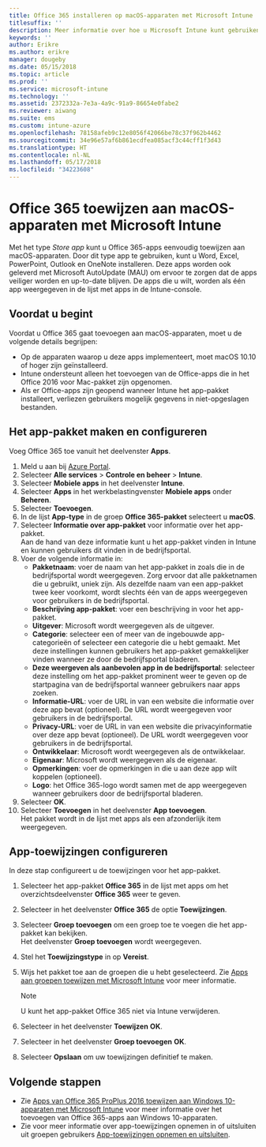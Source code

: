 ```yaml
---
title: Office 365 installeren op macOS-apparaten met Microsoft Intune
titlesuffix: ''
description: Meer informatie over hoe u Microsoft Intune kunt gebruiken om Office 365-apps op macOS-apparaten te installeren.
keywords: ''
author: Erikre
ms.author: erikre
manager: dougeby
ms.date: 05/15/2018
ms.topic: article
ms.prod: ''
ms.service: microsoft-intune
ms.technology: ''
ms.assetid: 2372332a-7e3a-4a9c-91a9-86654e0fabe2
ms.reviewer: aiwang
ms.suite: ems
ms.custom: intune-azure
ms.openlocfilehash: 78158afeb9c12e8056f42066be78c37f962b4462
ms.sourcegitcommit: 34e96e57af6b861ecdfea085acf3c44cff1f3d43
ms.translationtype: HT
ms.contentlocale: nl-NL
ms.lasthandoff: 05/17/2018
ms.locfileid: "34223608"
---
```

# <a name="assign-office-365-to-macos-devices-with-microsoft-intune"></a>Office 365 toewijzen aan macOS-apparaten met Microsoft Intune

Met het type *Store app* kunt u Office 365-apps eenvoudig toewijzen aan macOS-apparaten. Door dit type app te gebruiken, kunt u Word, Excel, PowerPoint, Outlook en OneNote installeren. Deze apps worden ook geleverd met Microsoft AutoUpdate (MAU) om ervoor te zorgen dat de apps veiliger worden en up-to-date blijven. De apps die u wilt, worden als één app weergegeven in de lijst met apps in de Intune-console.


## <a name="before-you-start"></a>Voordat u begint

Voordat u Office 365 gaat toevoegen aan macOS-apparaten, moet u de volgende details begrijpen:

- Op de apparaten waarop u deze apps implementeert, moet macOS 10.10 of hoger zijn geïnstalleerd.
- Intune ondersteunt alleen het toevoegen van de Office-apps die in het Office 2016 voor Mac-pakket zijn opgenomen.
- Als er Office-apps zijn geopend wanneer Intune het app-pakket installeert, verliezen gebruikers mogelijk gegevens in niet-opgeslagen bestanden.

## <a name="create-and-configure-the-app-suite"></a>Het app-pakket maken en configureren

Voeg Office 365 toe vanuit het deelvenster **Apps**.
1. Meld u aan bij [Azure Portal](https://portal.azure.com).
2. Selecteer **Alle services** > **Controle en beheer** > **Intune**.
3. Selecteer **Mobiele apps** in het deelvenster **Intune**.
4. Selecteer **Apps** in het werkbelastingvenster **Mobiele apps** onder **Beheren**. 
5. Selecteer **Toevoegen**.
6. In de lijst **App-type** in de groep **Office 365-pakket** selecteert u **macOS**.
7. Selecteer **Informatie over app-pakket** voor informatie over het app-pakket.  
    Aan de hand van deze informatie kunt u het app-pakket vinden in Intune en kunnen gebruikers dit vinden in de bedrijfsportal.
8. Voer de volgende informatie in:
    - **Pakketnaam**: voer de naam van het app-pakket in zoals die in de bedrijfsportal wordt weergegeven. Zorg ervoor dat alle pakketnamen die u gebruikt, uniek zijn. Als dezelfde naam van een app-pakket twee keer voorkomt, wordt slechts één van de apps weergegeven voor gebruikers in de bedrijfsportal.
    - **Beschrijving app-pakket**: voer een beschrijving in voor het app-pakket.
    - **Uitgever**: Microsoft wordt weergegeven als de uitgever.
    - **Categorie**: selecteer een of meer van de ingebouwde app-categorieën of selecteer een categorie die u hebt gemaakt. Met deze instellingen kunnen gebruikers het app-pakket gemakkelijker vinden wanneer ze door de bedrijfsportal bladeren.
    - **Deze weergeven als aanbevolen app in de bedrijfsportal**: selecteer deze instelling om het app-pakket prominent weer te geven op de startpagina van de bedrijfsportal wanneer gebruikers naar apps zoeken.
    - **Informatie-URL**: voer de URL in van een website die informatie over deze app bevat (optioneel). De URL wordt weergegeven voor gebruikers in de bedrijfsportal.
    - **Privacy-URL**: voer de URL in van een website die privacyinformatie over deze app bevat (optioneel). De URL wordt weergegeven voor gebruikers in de bedrijfsportal.
    - **Ontwikkelaar**: Microsoft wordt weergegeven als de ontwikkelaar.
    - **Eigenaar**: Microsoft wordt weergegeven als de eigenaar.
    - **Opmerkingen**: voer de opmerkingen in die u aan deze app wilt koppelen (optioneel).
    - **Logo**: het Office 365-logo wordt samen met de app weergegeven wanneer gebruikers door de bedrijfsportal bladeren.
9. Selecteer **OK**.
10. Selecteer **Toevoegen** in het deelvenster **App toevoegen**.  
    Het pakket wordt in de lijst met apps als een afzonderlijk item weergegeven.

## <a name="configure-app-assignments"></a>App-toewijzingen configureren

In deze stap configureert u de toewijzingen voor het app-pakket. 

1. Selecteer het app-pakket **Office 365** in de lijst met apps om het overzichtsdeelvenster **Office 365** weer te geven.
2. Selecteer in het deelvenster **Office 365** de optie **Toewijzingen**.
3. Selecteer **Groep toevoegen** om een groep toe te voegen die het app-pakket kan bekijken.  
    Het deelvenster **Groep toevoegen** wordt weergegeven.
4. Stel het **Toewijzingstype** in op **Vereist**.
5. Wijs het pakket toe aan de groepen die u hebt geselecteerd. Zie [Apps aan groepen toewijzen met Microsoft Intune](apps-deploy.md) voor meer informatie.

    >[!Note]
    > U kunt het app-pakket Office 365 niet via Intune verwijderen.

5. Selecteer in het deelvenster **Toewijzen** **OK**.
6. Selecteer in het deelvenster **Groep toevoegen** **OK**.
7. Selecteer **Opslaan** om uw toewijzingen definitief te maken.

## <a name="next-steps"></a>Volgende stappen

- Zie [Apps van Office 365 ProPlus 2016 toewijzen aan Windows 10-apparaten met Microsoft Intune](apps-add-office365.md) voor meer informatie over het toevoegen van Office 365-apps aan Windows 10-apparaten.
- Zie voor meer informatie over app-toewijzingen opnemen in of uitsluiten uit groepen gebruikers [App-toewijzingen opnemen en uitsluiten](apps-inc-exl-assignments.md).
